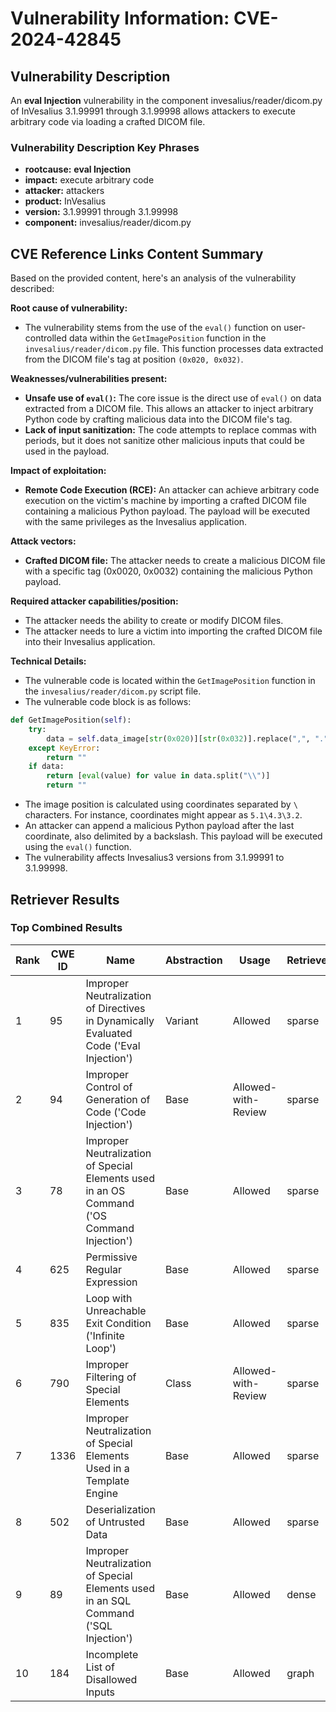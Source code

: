 # Vulnerability Information: CVE-2024-42845

## Vulnerability Description
An **eval Injection** vulnerability in the component invesalius/reader/dicom.py of InVesalius 3.1.99991 through 3.1.99998 allows attackers to execute arbitrary code via loading a crafted DICOM file.

### Vulnerability Description Key Phrases
- **rootcause:** **eval Injection**
- **impact:** execute arbitrary code
- **attacker:** attackers
- **product:** InVesalius
- **version:** 3.1.99991 through 3.1.99998
- **component:** invesalius/reader/dicom.py

## CVE Reference Links Content Summary
Based on the provided content, here's an analysis of the vulnerability described:

**Root cause of vulnerability:**
- The vulnerability stems from the use of the `eval()` function on user-controlled data within the `GetImagePosition` function in the `invesalius/reader/dicom.py` file. This function processes data extracted from the DICOM file's tag at position `(0x020, 0x032)`.

**Weaknesses/vulnerabilities present:**
- **Unsafe use of `eval()`:** The core issue is the direct use of `eval()` on data extracted from a DICOM file. This allows an attacker to inject arbitrary Python code by crafting malicious data into the DICOM file's tag.
- **Lack of input sanitization:** The code attempts to replace commas with periods, but it does not sanitize other malicious inputs that could be used in the payload.

**Impact of exploitation:**
- **Remote Code Execution (RCE):** An attacker can achieve arbitrary code execution on the victim's machine by importing a crafted DICOM file containing a malicious Python payload. The payload will be executed with the same privileges as the Invesalius application.

**Attack vectors:**
- **Crafted DICOM file:** The attacker needs to create a malicious DICOM file with a specific tag (0x0020, 0x0032) containing the malicious Python payload.

**Required attacker capabilities/position:**
- The attacker needs the ability to create or modify DICOM files.
- The attacker needs to lure a victim into importing the crafted DICOM file into their Invesalius application.

**Technical Details:**
- The vulnerable code is located within the `GetImagePosition` function in the `invesalius/reader/dicom.py` script file.
- The vulnerable code block is as follows:
```python
def GetImagePosition(self):
    try:
        data = self.data_image[str(0x020)][str(0x032)].replace(",", ".")
    except KeyError:
        return ""
    if data:
        return [eval(value) for value in data.split("\\")]
        return ""
```
- The image position is calculated using coordinates separated by `\` characters. For instance, coordinates might appear as `5.1\4.3\3.2`.
- An attacker can append a malicious Python payload after the last coordinate, also delimited by a backslash. This payload will be executed using the `eval()` function.
- The vulnerability affects Invesalius3 versions from 3.1.99991 to 3.1.99998.

## Retriever Results

### Top Combined Results

| Rank | CWE ID | Name | Abstraction | Usage  | Retrievers | Individual Scores |
|------|--------|------|-------------|-------|------------|-------------------|
| 1 | 95 | Improper Neutralization of Directives in Dynamically Evaluated Code ('Eval Injection') | Variant | Allowed | sparse | 0.202 |
| 2 | 94 | Improper Control of Generation of Code ('Code Injection') | Base | Allowed-with-Review | sparse | 0.192 |
| 3 | 78 | Improper Neutralization of Special Elements used in an OS Command ('OS Command Injection') | Base | Allowed | sparse | 0.149 |
| 4 | 625 | Permissive Regular Expression | Base | Allowed | sparse | 0.149 |
| 5 | 835 | Loop with Unreachable Exit Condition ('Infinite Loop') | Base | Allowed | sparse | 0.148 |
| 6 | 790 | Improper Filtering of Special Elements | Class | Allowed-with-Review | sparse | 0.146 |
| 7 | 1336 | Improper Neutralization of Special Elements Used in a Template Engine | Base | Allowed | sparse | 0.145 |
| 8 | 502 | Deserialization of Untrusted Data | Base | Allowed | sparse | 0.145 |
| 9 | 89 | Improper Neutralization of Special Elements used in an SQL Command ('SQL Injection') | Base | Allowed | dense | 0.517 |
| 10 | 184 | Incomplete List of Disallowed Inputs | Base | Allowed | graph | 0.003 |


